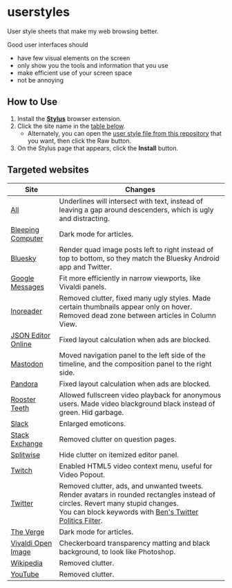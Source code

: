 # userstyles
User style sheets that make my web browsing better.

Good user interfaces should
- have few visual elements on the screen
- only show you the tools and information that you use
- make efficient use of your screen space
- not be annoying

## How to Use
1. Install the [**Stylus**](https://add0n.com/stylus.html) browser extension.
1. Click the site name in the [table below](#targeted-websites).
    - Alternately, you can open the [user style file from this repository](https://github.com/Aldaviva/userstyles/tree/master/styles) that you want, then click the Raw button.
1. On the Stylus page that appears, click the **Install** button.

## Targeted websites
|Site|Changes|
|---|---|
|[All](https://github.com/Aldaviva/userstyles/raw/master/styles/solidunderlines.user.css)|Underlines will intersect with text, instead of leaving a gap around descenders, which is ugly and distracting.|
|[Bleeping Computer](https://github.com/Aldaviva/userstyles/raw/master/styles/bleepingcomputer.user.css)|Dark mode for articles.|
|[Bluesky](https://github.com/Aldaviva/userstyles/raw/master/styles/bluesky.user.css)|Render quad image posts left to right instead of top to bottom, so they match the Bluesky Android app and Twitter.|
|[Google Messages](https://github.com/Aldaviva/userstyles/raw/master/styles/google-messages.user.css)|Fit more efficiently in narrow viewports, like Vivaldi panels.|
|[Inoreader](https://github.com/Aldaviva/userstyles/raw/master/styles/inoreader.user.css)|Removed clutter, fixed many ugly styles. Made certain thumbnails appear only on hover. Removed dead zone between articles in Column View.|
|[JSON Editor Online](https://github.com/Aldaviva/userstyles/raw/master/styles/jsoneditoronline.user.css)|Fixed layout calculation when ads are blocked.|
|[Mastodon](https://github.com/Aldaviva/userstyles/raw/master/styles/mastodon.user.css)|Moved navigation panel to the left side of the timeline, and the composition panel to the right side.|
|[Pandora](https://github.com/Aldaviva/userstyles/raw/master/styles/pandora.user.css)|Fixed layout calculation when ads are blocked.|
|[Rooster Teeth](https://github.com/Aldaviva/userstyles/raw/master/styles/roosterteeth.user.css)|Allowed fullscreen video playback for anonymous users. Made video blackground black instead of green. Hid garbage.|
|[Slack](https://github.com/Aldaviva/userstyles/raw/master/styles/slack.user.css)|Enlarged emoticons.|
|[Stack Exchange](https://github.com/Aldaviva/userstyles/raw/master/styles/stackoverflow.user.css)|Removed clutter on question pages.|
|[Splitwise](https://github.com/Aldaviva/userstyles/raw/master/styles/splitwise.user.css)|Hide clutter on itemized editor panel.|
|[Twitch](https://github.com/Aldaviva/userstyles/raw/master/styles/twitch.user.css)|Enabled HTML5 video context menu, useful for Video Popout.|
|[Twitter](https://github.com/Aldaviva/userstyles/raw/master/styles/twitter.user.css)|Removed clutter, ads, and unwanted tweets. Render avatars in rounded rectangles instead of circles. Revert many stupid changes.<br>You can block keywords with [Ben's Twitter Politics Filter](https://github.com/Aldaviva/content-blocking-filters).|
|[The Verge](https://github.com/Aldaviva/userstyles/raw/master/styles/verge.user.css)|Dark mode for articles.|
|[Vivaldi Open Image](https://github.com/Aldaviva/userstyles/raw/master/styles/vivaldi-image.user.css)|Checkerboard transparency matting and black background, to look like Photoshop.|
|[Wikipedia](https://github.com/Aldaviva/userstyles/raw/master/styles/wikipedia.user.css)|Removed clutter.|
|[YouTube](https://github.com/Aldaviva/userstyles/raw/master/styles/youtube.user.css)|Removed clutter.|
